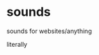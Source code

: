 # sounds
sounds for websites/anything




















































































literally
